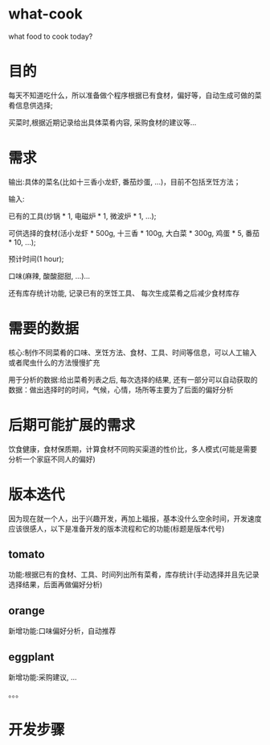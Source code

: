 # what-cook
what food to cook today?

# 目的

每天不知道吃什么，所以准备做个程序根据已有食材，偏好等，自动生成可做的菜肴信息供选择;

买菜时,根据近期记录给出具体菜肴内容, 采购食材的建议等...

# 需求

输出:具体的菜名(比如十三香小龙虾, 番茄炒蛋, ...)，目前不包括烹饪方法；

输入:

已有的工具(炒锅 * 1, 电磁炉 * 1, 微波炉 * 1, ...);

可供选择的食材(活小龙虾 * 500g, 十三香 * 100g, 大白菜 * 300g, 鸡蛋 * 5, 番茄 * 10, ...);

预计时间(1 hour);

口味(麻辣, 酸酸甜甜, ...)...

还有库存统计功能, 记录已有的烹饪工具、 每次生成菜肴之后减少食材库存

# 需要的数据

核心:制作不同菜肴的口味、烹饪方法、食材、工具、时间等信息，可以人工输入或者爬虫什么的方法慢慢扩充

用于分析的数据:给出菜肴列表之后, 每次选择的结果, 还有一部分可以自动获取的数据：做出选择时的时间，气候，心情，场所等主要为了后面的偏好分析

# 后期可能扩展的需求

饮食健康，食材保质期，计算食材不同购买渠道的性价比，多人模式(可能是需要分析一个家庭不同人的偏好)

# 版本迭代

因为现在就一个人，出于兴趣开发，再加上福报，基本没什么空余时间，开发速度应该很感人，以下是准备开发的版本流程和它的功能(标题是版本代号)

## tomato

功能:根据已有的食材、工具、时间列出所有菜肴，库存统计(手动选择并且先记录选择结果，后面再做偏好分析)

## orange

新增功能:口味偏好分析，自动推荐

## eggplant

新增功能:采购建议, ...

。。。

# 开发步骤

